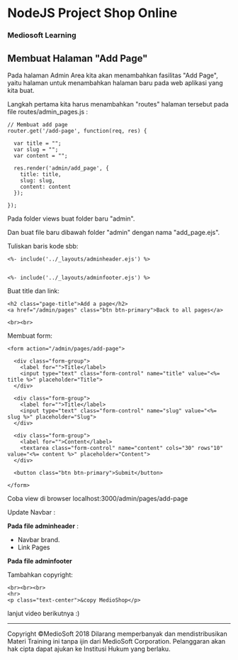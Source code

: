 # NodeJS Project Shop Online

### Mediosoft Learning

## Membuat Halaman "Add Page"

Pada halaman Admin Area kita akan menambahkan fasilitas "Add Page", yaitu halaman untuk menambahkan halaman baru pada web aplikasi yang kita buat.

Langkah pertama kita harus menambahkan "routes" halaman tersebut pada file routes/admin_pages.js :

    // Membuat add page
    router.get('/add-page', function(req, res) {

      var title = "";
      var slug = "";
      var content = "";

      res.render('admin/add_page', {
        title: title,
        slug: slug,
        content: content
      });

    });

Pada folder views buat folder baru "admin".

Dan buat file baru dibawah folder "admin" dengan nama "add_page.ejs".

Tuliskan baris kode sbb:

    <%- include('../_layouts/adminheader.ejs') %> 


    <%- include('../_layouts/adminfooter.ejs') %>  

Buat title dan link:

    <h2 class="page-title">Add a page</h2>
    <a href="/admin/pages" class="btn btn-primary">Back to all pages</a>

    <br><br>

Membuat form:

    <form action="/admin/pages/add-page">
    
      <div class="form-group">
        <label for="">Title</label>
        <input type="text" class="form-control" name="title" value="<%= title %>" placeholder="Title">
      </div>

      <div class="form-group">
        <label for="">Title</label>
        <input type="text" class="form-control" name="slug" value="<%= slug %>" placeholder="Slug">
      </div>

      <div class="form-group">
        <label for="">Content</label>
        <textarea class="form-control" name="content" cols="30" rows"10" value="<%= content %>" placeholder="Content">
      </div>

      <button class="btn btn-primary">Submit</button>

    </form>

Coba view di browser localhost:3000/admin/pages/add-page

Update Navbar :

**Pada file adminheader** :

* Navbar brand.
* Link Pages

**Pada file adminfooter**

Tambahkan copyright:

    <br><br><br>
    <hr>
    <p class="text-center">&copy MedioShop</p> 



lanjut video berikutnya :)



































---
Copyright &copy;MedioSoft 2018 
Dilarang memperbanyak dan mendistribusikan Materi Training ini tanpa ijin dari MedioSoft Corporation. Pelanggaran akan hak cipta dapat ajukan ke Institusi Hukum yang berlaku.